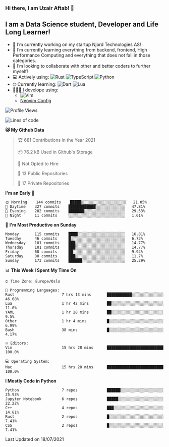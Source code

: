 ### Hi there, I am Uzair Aftab! 👋

## I am a Data Science student, Developer and Life Long Learner!
- 🔭 I’m currently working on my startup Njord Technologies AS!
- 🌱 I’m currently learning everything from backend, frontend, High Performance Computing and everything that does not fall in those categories.
- 👯 I’m looking to collaborate with other and better coders to further myself!
- 💻 Actively using: <img alt="Rust" src="https://img.shields.io/badge/rust-%23000000.svg?style=for-the-badge&logo=rust&logoColor=white"/> <img alt="TypeScript" src="https://img.shields.io/badge/typescript-%23007ACC.svg?style=for-the-badge&logo=typescript&logoColor=white"/> <img alt="Python" src="https://img.shields.io/badge/python-%2314354C.svg?style=for-the-badge&logo=python&logoColor=white"/>
- 🤓 Currently learning: <img alt="Dart" src="https://img.shields.io/badge/dart-%230175C2.svg?style=for-the-badge&logo=dart&logoColor=white"/> <img alt="Lua" src="https://img.shields.io/badge/lua-%232C2D72.svg?style=for-the-badge&logo=lua&logoColor=white"/> 
- 👨🏾‍💻 I develope using: 
  -  <img alt="Vim" src="https://img.shields.io/badge/VIM-%2311AB00.svg?style=for-the-badge&logo=vim&logoColor=white"/>
  -  [Neovim Config](https://github.com/ChristianChiarulli/LunarVim)
<!--START_SECTION:waka-->
![Profile Views](http://img.shields.io/badge/Profile%20Views-214-blue)

![Lines of code](https://img.shields.io/badge/From%20Hello%20World%20I%27ve%20Written-1.7%20million%20lines%20of%20code-blue)

**🐱 My Github Data** 

> 🏆 681 Contributions in the Year 2021
 > 
> 📦 76.2 kB Used in Github's Storage 
 > 
> 🚫 Not Opted to Hire
 > 
> 📜 13 Public Repositories 
 > 
> 🔑 17 Private Repositories  
 > 
**I'm an Early 🐤** 

```text
🌞 Morning    144 commits    █████░░░░░░░░░░░░░░░░░░░░   21.05% 
🌆 Daytime    327 commits    ████████████░░░░░░░░░░░░░   47.81% 
🌃 Evening    202 commits    ███████░░░░░░░░░░░░░░░░░░   29.53% 
🌙 Night      11 commits     ░░░░░░░░░░░░░░░░░░░░░░░░░   1.61%

```
📅 **I'm Most Productive on Sunday** 

```text
Monday       115 commits    ████░░░░░░░░░░░░░░░░░░░░░   16.81% 
Tuesday      46 commits     █░░░░░░░░░░░░░░░░░░░░░░░░   6.73% 
Wednesday    101 commits    ███░░░░░░░░░░░░░░░░░░░░░░   14.77% 
Thursday     101 commits    ███░░░░░░░░░░░░░░░░░░░░░░   14.77% 
Friday       68 commits     ██░░░░░░░░░░░░░░░░░░░░░░░   9.94% 
Saturday     80 commits     ███░░░░░░░░░░░░░░░░░░░░░░   11.7% 
Sunday       173 commits    ██████░░░░░░░░░░░░░░░░░░░   25.29%

```


📊 **This Week I Spent My Time On** 

```text
⌚︎ Time Zone: Europe/Oslo

💬 Programming Languages: 
Rust                     7 hrs 13 mins       ███████████░░░░░░░░░░░░░░   46.68% 
Lua                      1 hr 42 mins        ██░░░░░░░░░░░░░░░░░░░░░░░   11.0% 
YAML                     1 hr 28 mins        ██░░░░░░░░░░░░░░░░░░░░░░░   9.5% 
Other                    1 hr 4 mins         █░░░░░░░░░░░░░░░░░░░░░░░░   6.99% 
Bash                     38 mins             █░░░░░░░░░░░░░░░░░░░░░░░░   4.17%

🔥 Editors: 
Vim                      15 hrs 28 mins      █████████████████████████   100.0%

💻 Operating System: 
Mac                      15 hrs 28 mins      █████████████████████████   100.0%

```

**I Mostly Code in Python** 

```text
Python                   7 repos             ██████░░░░░░░░░░░░░░░░░░░   25.93% 
Jupyter Notebook         6 repos             █████░░░░░░░░░░░░░░░░░░░░   22.22% 
C++                      4 repos             ███░░░░░░░░░░░░░░░░░░░░░░   14.81% 
Rust                     2 repos             █░░░░░░░░░░░░░░░░░░░░░░░░   7.41% 
CSS                      2 repos             █░░░░░░░░░░░░░░░░░░░░░░░░   7.41%

```



 Last Updated on 18/07/2021
<!--END_SECTION:waka-->

